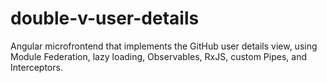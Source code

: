 # double-v-user-details
 Angular microfrontend that implements the GitHub user details view, using Module Federation, lazy loading, Observables, RxJS, custom Pipes, and Interceptors.
